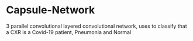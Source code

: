 # Capsule-Network
3 parallel convolutional layered convolutional network, uses to classify that a CXR is a Covid-19 patient, Pneumonia and Normal 
